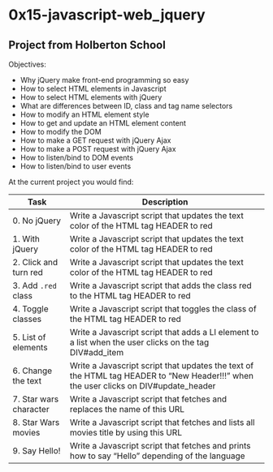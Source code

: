 # 0x15-javascript-web_jquery

## Project from Holberton School


Objectives:

 - Why jQuery make front-end programming so easy
 - How to select HTML elements in Javascript
 - How to select HTML elements with jQuery
 - What are differences between ID, class and tag name selectors
 - How to modify an HTML element style
 - How to get and update an HTML element content
 - How to modify the DOM
 - How to make a GET request with jQuery Ajax
 - How to make a POST request with jQuery Ajax
 - How to listen/bind to DOM events
 - How to listen/bind to user events

At the current project you would find:

| Task | Description |
| ---- | --- |
| 0. No jQuery | Write a Javascript script that updates the text color of the HTML tag HEADER to red |
| 1. With jQuery | Write a Javascript script that updates the text color of the HTML tag HEADER to red |
| 2. Click and turn red | Write a Javascript script that updates the text color of the HTML tag HEADER to red |
| 3. Add `.red` class | Write a Javascript script that adds the class red to the HTML tag HEADER to red |
| 4. Toggle classes | Write a Javascript script that toggles the class of the HTML tag HEADER to red |
| 5. List of elements | Write a Javascript script that adds a LI element to a list when the user clicks on the tag DIV#add_item |
| 6. Change the text | Write a Javascript script that updates the text of the HTML tag HEADER to “New Header!!!” when the user clicks on DIV#update_header |
| 7. Star wars character | Write a Javascript script that fetches and replaces the name of this URL |
| 8. Star Wars movies | Write a Javascript script that fetches and lists all movies title by using this URL |
| 9. Say Hello! | Write a Javascript script that fetches and prints how to say “Hello” depending of the language |

